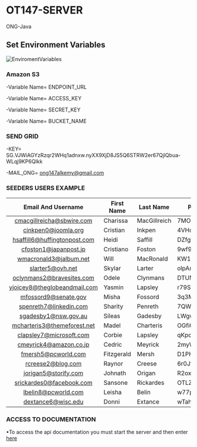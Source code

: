 # OT147-SERVER
ONG-Java

## Set Environment Variables
![EnviromentVariables](https://user-images.githubusercontent.com/30562454/155602133-be94c449-3aa3-457f-828f-0d0c86d9e776.png)

### Amazon S3 
-Variable Name= ENDPOINT_URL

-Variable Name= ACCESS_KEY

-Variable Name= SECRET_KEY

-Variable Name= BUCKET_NAME
### SEND GRID
-KEY= 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

-MAIL_ONG= ong147alkemy@gmail.com

###  SEEDERS USERS EXAMPLE

|       Email And Username       | First Name | Last Name    | Password     | Photo       |   Role |
|:------------------------------:|------------|--------------|--------------|-------------|-------:|
|   cmacgillreicha@sbwire.com    | Charissa   | MacGillreich | 7MOQwvVOHz2p | default.jpg |   User |
|      cinkpen0@joomla.org       | Cristian   | Inkpen       | 4VHcXxp86sB  | default.jpg |   User |
|  hsaffill6@huffingtonpost.com  | Heidi      | Saffill      | DZfgtHxxxs   | default.jpg |   User |
|     cfoston1@japanpost.jp      | Cristiano  | Foston       | 9wf9KkPkxsx  | default.jpg |   User |
|     wmacronald3@jalbum.net     | Will       | MacRonald    | KW1LpoXehdo  | default.jpg |   User |
|        slarter5@ovh.net        | Skylar     | Larter       | olpArkfRD2   | default.jpg |   User |
|   oclynmans2@bravesites.com    | Odele      | Clynmans     | DTUMZGlDjxdd | default.jpg |   User |
|  yjoicey8@theglobeandmail.com  | Yasmin     | Lapsley      | r79Sfnpxxsx  | default.jpg |   User |
|      mfossord9@senate.gov      | Misha      | Fossord      | 3q3MgFh2Ps5  | default.jpg |   User |
|     spenreth7@linkedin.com     | Sharity    | Penreth      | 7QWax89xxs   | default.jpg |   User |
|      sgadesby1@nsw.gov.au      | Sileas     | Gadesby      | LWgwvkvxsdd  | default.jpg |  Admin |
|  mcharteris3@themeforest.net   | Madel      | Charteris    | OGfiQ5zbxs   | default.jpg |  Admin |
|    clapsley7@microsoft.com     | Corbie     | Lapsley      | qKpql1Ounzwo | default.jpg |  Admin |
|     cmeyrick4@amazon.co.jp     | Cedric     | Meyrick      | 2myWZWtb6Am  | default.jpg |  Admin |
|      fmersh5@pcworld.com       | Fitzgerald | Mersh        | D1PH35Kxds   | default.jpg |  Admin |
|       rcreese2@blog.com        | Raynor     | Creese       | 6r0Jfdkddd   | default.jpg |  Admin |
|      jorigan5@storify.com      | Johnath    | Origan       | R2oxqEfElMln | default.jpg |  Admin |
|    srickardes0@facebook.com    | Sansone    | Rickardes    | OTLZQDLdddfx | default.jpg |  Admin |
|      lbelin8@pcworld.com       | Leisha     | Belin        | w77p77wGSs   | default.jpg |  Admin |
|       dextance6@wisc.edu       | Donni      | Extance      | wTahWubXxx   | default.jpg |  Admin |

### ACCESS TO DOCUMENTATION

•To access the api documentation you must start the server and then enter [here](http://localhost:8080/swagger-ui/index.html#/)
